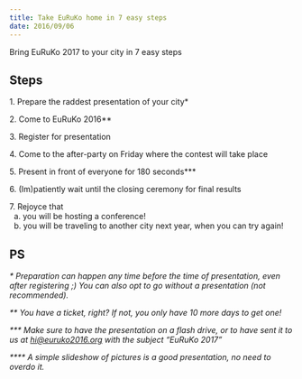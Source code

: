 ```yaml
---
title: Take EuRuKo home in 7 easy steps
date: 2016/09/06
---
```


Bring EuRuKo 2017 to your city in 7 easy steps

## Steps

<p>1. Prepare the raddest presentation of your city*</p>

<p>2. Come to EuRuKo 2016**</p>

<p>3. Register for presentation</p>

<p>4. Come to the after-party on Friday where the contest will take place</p>

<p>5. Present in front of everyone for 180 seconds***</p>

<p>6. (Im)patiently wait until the closing ceremony for final results</p>

<p>7. Rejoyce that<br>
&nbsp;&nbsp;a. you will be hosting a conference!<br>
&nbsp;&nbsp;b. you will be traveling to another city next year, when you can try again!</p>

## PS

_* Preparation can happen any time before the time of presentation, even after registering ;) You can also opt to go without a presentation (not recommended)._

_** You have a ticket, right? If not, you only have 10 more days to get one!_

_*** Make sure to have the presentation on a flash drive, or to have sent it to us at hi@euruko2016.org with the subject “EuRuKo 2017”_

_**** A simple slideshow of pictures is a good presentation, no need to overdo it._
